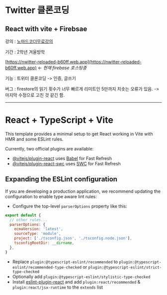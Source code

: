 # Twitter 클론코딩

## React with vite + Firebsae
강의 : [노마드코더무료강의](https://nomadcoders.co/nwitter)

기간 : 2학년 겨울방학

[https://nwitter-reloaded-b60ff.web.app](https://nwitter-reloaded-b60ff.web.app) <- *현재 firebase 호스팅중*

기능 : 트위터 클론코딩 -> 인증, 글쓰기

버그 : firestore의 읽기 횟수가 너무 빠르게 리미트인 5만까지 치솟는 오류가 있음. -> 마지막 수정으로 고친 것 같긴 함.

---

# React + TypeScript + Vite

This template provides a minimal setup to get React working in Vite with HMR and some ESLint rules.

Currently, two official plugins are available:

- [@vitejs/plugin-react](https://github.com/vitejs/vite-plugin-react/blob/main/packages/plugin-react/README.md) uses [Babel](https://babeljs.io/) for Fast Refresh
- [@vitejs/plugin-react-swc](https://github.com/vitejs/vite-plugin-react-swc) uses [SWC](https://swc.rs/) for Fast Refresh

## Expanding the ESLint configuration

If you are developing a production application, we recommend updating the configuration to enable type aware lint rules:

- Configure the top-level `parserOptions` property like this:

```js
export default {
  // other rules...
  parserOptions: {
    ecmaVersion: 'latest',
    sourceType: 'module',
    project: ['./tsconfig.json', './tsconfig.node.json'],
    tsconfigRootDir: __dirname,
  },
}
```

- Replace `plugin:@typescript-eslint/recommended` to `plugin:@typescript-eslint/recommended-type-checked` or `plugin:@typescript-eslint/strict-type-checked`
- Optionally add `plugin:@typescript-eslint/stylistic-type-checked`
- Install [eslint-plugin-react](https://github.com/jsx-eslint/eslint-plugin-react) and add `plugin:react/recommended` & `plugin:react/jsx-runtime` to the `extends` list
